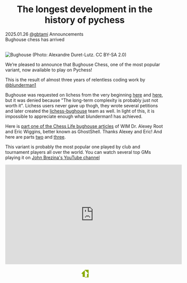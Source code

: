 <h1 align="center">The longest development in the history of pychess</h1>
<div class="meta-headline">
    <div class= "meta">
        <span class="text">2025.01.26</span>
        <span class="text"><a href="/@/gbtami">@gbtami</a></span>
        <span class="text">Announcements</span>
    </div>
    <div class= "headline">Bughouse chess has arrived</div>
</div>
</br>

![Bughouse](https://github.com/gbtami/pychess-variants/blob/master/static/images/bughouse.jpg)
(Photo: Alexandre Duret-Lutz. CC BY-SA 2.0)

We’re pleased to announce that Bughouse Chess, one of the most popular variant, now available to play on Pychess!

This is the result of almost three years of relentless coding work by [@blunderman1](https://www.pychess.org/@/blunderman1)

Bughouse was requested on lichess from the very beginning [here](https://github.com/lichess-org/lila/issues/50) and [here](https://github.com/lichess-org/lila/issues/1628), but it was denied because "The long-term complexity is probably just not worth it". Lichess users never gave up thogh, they wrote several petitions and later created the [lichess-bughouse](https://lichess.org/team/lichess-bughouse) team as well. In light of this, it is impossible to appreciate enough what blunderman1 has achieved.

Here is [part one of the Chess Life bughouse articles](https://uscf1-nyc1.aodhosting.com/CL-AND-CR-ALL/CL-ALL/2003/2003_03.pdf#page=37) of WIM Dr. Alexey Root and Eric Wiggins, better known as GhostShell. Thanks Alexey and Eric! And here are parts [two](https://uscf1-nyc1.aodhosting.com/CL-AND-CR-ALL/CL-ALL/2003/2003_05.pdf#page=39) and [three](https://uscf1-nyc1.aodhosting.com/CL-AND-CR-ALL/CL-ALL/2003/2003_09.pdf#page=27).

This variant is probably the most popular one played by club and tournament players all over the world. You can watch several top GMs playing it on [John Brezina's YouTube channel](https://www.youtube.com/@chessvideosbyjohnbrezina5947/search?query=bughouse)

<iframe width="560" height="315" src="https://www.youtube.com/embed/rz3f5febUAU" frameborder="0" allowfullscreen></iframe> 

<p align="center">
  <img src="https://github.com/gbtami/pychess-variants/blob/master/static/icons/Bughouse.svg" width="25" height="25">
</p>
